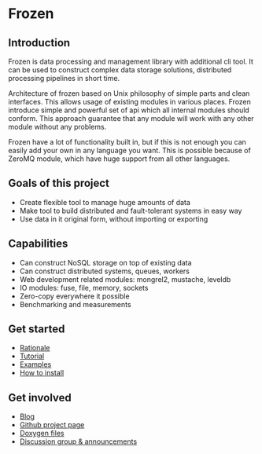 # Frozen

## Introduction
  Frozen is data processing and management library with additional cli tool. It can be used to construct complex data storage solutions,
  distributed processing pipelines in short time.

  Architecture of frozen based on Unix philosophy of simple parts and clean interfaces. This allows usage of existing modules in various places.
  Frozen introduce simple and powerful set of api which all internal modules should conform. This approach guarantee that any module will work
  with any other module without any problems.

  Frozen have a lot of functionality built in, but if this is not enough you can easily add your own in any language you want. This is possible
  because of ZeroMQ module, which have huge support from all other languages.

## Goals of this project
  * Create flexible tool to manage huge amounts of data
  * Make tool to build distributed and fault-tolerant systems in easy way
  * Use data in it original form, without importing or exporting

## Capabilities
  * Can construct NoSQL storage on top of existing data
  * Can construct distributed systems, queues, workers
  * Web development related modules: mongrel2, mustache, leveldb
  * IO modules: fuse, file, memory, sockets
  * Zero-copy everywhere it possible
  * Benchmarking and measurements

## Get started

* [Rationale][rationale]
* [Tutorial][tutorial]
* [Examples][examples]
* [How to install][install]

## Get involved

* [Blog][blog]
* [Github project page][github]
* [Doxygen files][doxygen]
* [Discussion group & announcements][group]

[flow-based]: http://en.wikipedia.org/wiki/Flow-based_programming
[install]: install.html
[rationale]: rationale.html
[tutorial]: tutorial_basics.html
[examples]: https://github.com/x86-64/frozen/tree/master/examples
[blog]: http://x86-64.github.com/frozen/blog/
[doxygen]: http://x86-64.github.com/frozen/doxygen/
[group]: http://groups.google.com/group/frozend
[github]: https://github.com/x86-64/frozen

